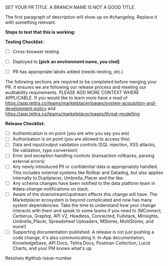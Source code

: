 SET YOUR PR TITLE. A BRANCH NAME IS NOT A GOOD TITLE.

The first paragraph of description will show up on #changelog. Replace it with something relevant.

<!-- QA SECTION -->
**Steps to test that this is working:**

<!-- Try to give a numbered list of steps to follow. Include URLs where appropriate, as well as before/after screenshots of what can be expected for visual-specific changes -->

**Testing Checklist:**

<!-- Modify this list with whatever makes sense for your PR -->

- [ ] Cross-browser testing
- [ ] Deployed to **[pick an environment name, you clod]**
- [ ] PR has appropriate labels added (needs-testing, etc.)


<!-- MANDATORY DATA -->
The following sections are required to be completed before merging your PR. It ensures we are following our release process and meeting our auditability requirements. PLEASE ADD MORE CONTEXT WHERE APPLICABLE. If you would like to learn more have a read of https://app.tettra.co/teams/marketplacer/pages/system-acquisition-and-development-policy and https://app.tettra.co/teams/marketplacer/pages/threat-modelling


**Release Checklist:**
<!-- tick the box to show you thought about it, but give more info if you made changes. -->
- [ ] Authentication is on point (you are who you say you are)
- [ ] Authorisation is on point (you are allowed to access this)
- [ ] Data and input/output validation controls (SQL injection, XSS attacks, file validation, type conversion)
- [ ] Error and exception handling controls (transaction rollbacks, parsing external errors)
- [ ] Any newly introduced PII or confidential data is appropriately handled.  This includes external systems like Rollbar and Datadog, but also applies internally to Dupliplacer, Umbrella_Placer and the like.
- [ ] Any schema changes have been notified to the data platform team in #data-change-notifications on slack.
- [ ] Aware of the downstream/upstream effects this change will have. The Marketplacer ecosystem is beyond complicated and now has many system dependencies.  Take the time to understand how your change interacts with them and speak to some teams if you need to (MConnect, Cerberus, Graphql, API V2, Headless, Connected, Fullstack, Minsights, Umbrella_Placer, Spreadsheet Uploaders, MStores, MultiStores, and more!)
- [ ] Supporting documentation published. A release is not just pushing a code change, it's also communicating it.
In-App documentation, Knowledgebase, API Docs, Tettra Docs, Postman Collection, Lucid Charts, and your PM knows what's up.

Resolves #github-issue-number
